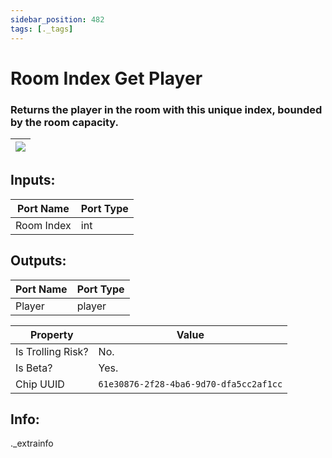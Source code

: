 ```yaml
---
sidebar_position: 482
tags: [._tags]
---
```


# Room Index Get Player


### Returns the player in the room with this unique index, bounded by the room capacity.

| ![](https://images-ext-2.discordapp.net/external/MPmIaQzlEPmgGWlgi-WxBBXt0Bjv_zWPkg1y1f_sy3s/https/www.recroomcircuits.com/image/circuit/absolute-value?width=206&height=108) |
|-----|

## Inputs:
| Port Name | Port Type |
|-----------|-----------|
| Room Index | int |

## Outputs:
| Port Name | Port Type |
|-----------|-----------|
| Player | player | 

| Property  | Value |
|-------------------|-----------|
| Is Trolling Risk? | No. |
| Is Beta? | Yes. |
| Chip UUID | `61e30876-2f28-4ba6-9d70-dfa5cc2af1cc` |

## Info:
._extrainfo